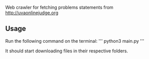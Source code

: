 Web crawler for fetching problems statements from http://uvaonlinejudge.org

## Usage
Run the following command on the terminal:
''' python3 main.py '''

It should start downloading files in their respective folders.
